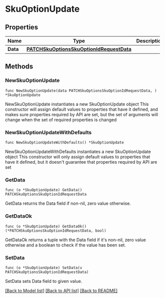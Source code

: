 # SkuOptionUpdate

## Properties

Name | Type | Description | Notes
------------ | ------------- | ------------- | -------------
**Data** | [**PATCHSkuOptionsSkuOptionIdRequestData**](PATCHSkuOptionsSkuOptionIdRequestData.md) |  | 

## Methods

### NewSkuOptionUpdate

`func NewSkuOptionUpdate(data PATCHSkuOptionsSkuOptionIdRequestData, ) *SkuOptionUpdate`

NewSkuOptionUpdate instantiates a new SkuOptionUpdate object
This constructor will assign default values to properties that have it defined,
and makes sure properties required by API are set, but the set of arguments
will change when the set of required properties is changed

### NewSkuOptionUpdateWithDefaults

`func NewSkuOptionUpdateWithDefaults() *SkuOptionUpdate`

NewSkuOptionUpdateWithDefaults instantiates a new SkuOptionUpdate object
This constructor will only assign default values to properties that have it defined,
but it doesn't guarantee that properties required by API are set

### GetData

`func (o *SkuOptionUpdate) GetData() PATCHSkuOptionsSkuOptionIdRequestData`

GetData returns the Data field if non-nil, zero value otherwise.

### GetDataOk

`func (o *SkuOptionUpdate) GetDataOk() (*PATCHSkuOptionsSkuOptionIdRequestData, bool)`

GetDataOk returns a tuple with the Data field if it's non-nil, zero value otherwise
and a boolean to check if the value has been set.

### SetData

`func (o *SkuOptionUpdate) SetData(v PATCHSkuOptionsSkuOptionIdRequestData)`

SetData sets Data field to given value.



[[Back to Model list]](../README.md#documentation-for-models) [[Back to API list]](../README.md#documentation-for-api-endpoints) [[Back to README]](../README.md)


